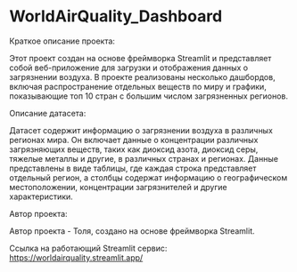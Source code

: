 # WorldAirQuality_Dashboard
Краткое описание проекта:

Этот проект создан на основе фреймворка Streamlit и представляет собой веб-приложение для загрузки и отображения данных о загрязнении воздуха. В проекте реализованы несколько дашбордов, включая распространение отдельных веществ по миру и графики, показывающие топ 10 стран с большим числом загрязненных регионов.

Описание датасета:

Датасет содержит информацию о загрязнении воздуха в различных регионах мира. Он включает данные о концентрации различных загрязняющих веществ, таких как диоксид азота, диоксид серы, тяжелые металлы и другие, в различных странах и регионах. Данные представлены в виде таблицы, где каждая строка представляет отдельный регион, а столбцы содержат информацию о географическом местоположении, концентрации загрязнителей и другие характеристики.

Автор проекта:

Автор проекта - Толя, создано на основе фреймворка Streamlit.

Ссылка на работающий Streamlit сервис:
https://worldairquality.streamlit.app/


